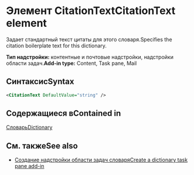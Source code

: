 # <a name="citationtext-element"></a><span data-ttu-id="46b5d-101">Элемент CitationText</span><span class="sxs-lookup"><span data-stu-id="46b5d-101">CitationText element</span></span>

<span data-ttu-id="46b5d-102">Задает стандартный текст цитаты для этого словаря.</span><span class="sxs-lookup"><span data-stu-id="46b5d-102">Specifies the citation boilerplate text for this dictionary.</span></span>

<span data-ttu-id="46b5d-103">**Тип надстройки:** контентные и почтовые надстройки, надстройки области задач.</span><span class="sxs-lookup"><span data-stu-id="46b5d-103">**Add-in type:** Content, Task pane, Mail</span></span>

## <a name="syntax"></a><span data-ttu-id="46b5d-104">Синтаксис</span><span class="sxs-lookup"><span data-stu-id="46b5d-104">Syntax</span></span>

```XML
<CitationText DefaultValue="string" />
```

## <a name="contained-in"></a><span data-ttu-id="46b5d-105">Содержащиеся в</span><span class="sxs-lookup"><span data-stu-id="46b5d-105">Contained in</span></span>

[<span data-ttu-id="46b5d-106">Словарь</span><span class="sxs-lookup"><span data-stu-id="46b5d-106">Dictionary</span></span>](dictionary.md)

## <a name="see-also"></a><span data-ttu-id="46b5d-107">См. также</span><span class="sxs-lookup"><span data-stu-id="46b5d-107">See also</span></span>

- [<span data-ttu-id="46b5d-108">Создание надстройки области задач словаря</span><span class="sxs-lookup"><span data-stu-id="46b5d-108">Create a dictionary task pane add-in</span></span>](https://docs.microsoft.com/office/dev/add-ins/word/dictionary-task-pane-add-ins)
